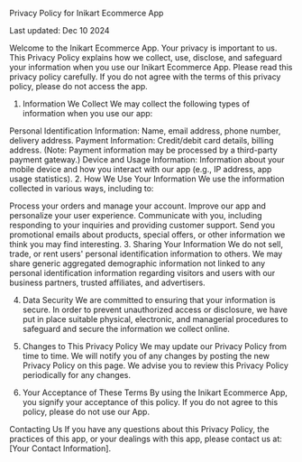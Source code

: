 Privacy Policy for Inikart Ecommerce App

Last updated: Dec 10 2024

Welcome to the Inikart Ecommerce App. Your privacy is important to us. This Privacy Policy explains how we collect, use, disclose, and safeguard your information when you use our Inikart Ecommerce App. Please read this privacy policy carefully. If you do not agree with the terms of this privacy policy, please do not access the app.

1. Information We Collect
We may collect the following types of information when you use our app:

Personal Identification Information: Name, email address, phone number, delivery address.
Payment Information: Credit/debit card details, billing address. (Note: Payment information may be processed by a third-party payment gateway.)
Device and Usage Information: Information about your mobile device and how you interact with our app (e.g., IP address, app usage statistics).
2. How We Use Your Information
We use the information collected in various ways, including to:

Process your orders and manage your account.
Improve our app and personalize your user experience.
Communicate with you, including responding to your inquiries and providing customer support.
Send you promotional emails about products, special offers, or other information we think you may find interesting.
3. Sharing Your Information
We do not sell, trade, or rent users' personal identification information to others. We may share generic aggregated demographic information not linked to any personal identification information regarding visitors and users with our business partners, trusted affiliates, and advertisers.

4. Data Security
We are committed to ensuring that your information is secure. In order to prevent unauthorized access or disclosure, we have put in place suitable physical, electronic, and managerial procedures to safeguard and secure the information we collect online.

5. Changes to This Privacy Policy
We may update our Privacy Policy from time to time. We will notify you of any changes by posting the new Privacy Policy on this page. We advise you to review this Privacy Policy periodically for any changes.

6. Your Acceptance of These Terms
By using the Inikart Ecommerce App, you signify your acceptance of this policy. If you do not agree to this policy, please do not use our App.

Contacting Us
If you have any questions about this Privacy Policy, the practices of this app, or your dealings with this app, please contact us at: [Your Contact Information].

